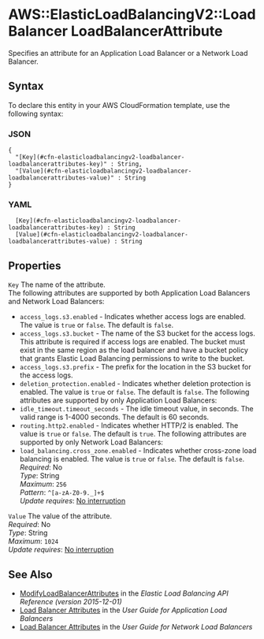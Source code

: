 # AWS::ElasticLoadBalancingV2::LoadBalancer LoadBalancerAttribute<a name="aws-properties-elasticloadbalancingv2-loadbalancer-loadbalancerattributes"></a>

Specifies an attribute for an Application Load Balancer or a Network Load Balancer\.

## Syntax<a name="aws-properties-elasticloadbalancingv2-loadbalancer-loadbalancerattributes-syntax"></a>

To declare this entity in your AWS CloudFormation template, use the following syntax:

### JSON<a name="aws-properties-elasticloadbalancingv2-loadbalancer-loadbalancerattributes-syntax.json"></a>

```
{
  "[Key](#cfn-elasticloadbalancingv2-loadbalancer-loadbalancerattributes-key)" : String,
  "[Value](#cfn-elasticloadbalancingv2-loadbalancer-loadbalancerattributes-value)" : String
}
```

### YAML<a name="aws-properties-elasticloadbalancingv2-loadbalancer-loadbalancerattributes-syntax.yaml"></a>

```
﻿  [Key](#cfn-elasticloadbalancingv2-loadbalancer-loadbalancerattributes-key) : String
﻿  [Value](#cfn-elasticloadbalancingv2-loadbalancer-loadbalancerattributes-value) : String
```

## Properties<a name="aws-properties-elasticloadbalancingv2-loadbalancer-loadbalancerattributes-properties"></a>

`Key`  <a name="cfn-elasticloadbalancingv2-loadbalancer-loadbalancerattributes-key"></a>
The name of the attribute\.  
The following attributes are supported by both Application Load Balancers and Network Load Balancers:  
+  `access_logs.s3.enabled` \- Indicates whether access logs are enabled\. The value is `true` or `false`\. The default is `false`\.
+  `access_logs.s3.bucket` \- The name of the S3 bucket for the access logs\. This attribute is required if access logs are enabled\. The bucket must exist in the same region as the load balancer and have a bucket policy that grants Elastic Load Balancing permissions to write to the bucket\.
+  `access_logs.s3.prefix` \- The prefix for the location in the S3 bucket for the access logs\.
+  `deletion_protection.enabled` \- Indicates whether deletion protection is enabled\. The value is `true` or `false`\. The default is `false`\.
The following attributes are supported by only Application Load Balancers:  
+  `idle_timeout.timeout_seconds` \- The idle timeout value, in seconds\. The valid range is 1\-4000 seconds\. The default is 60 seconds\.
+  `routing.http2.enabled` \- Indicates whether HTTP/2 is enabled\. The value is `true` or `false`\. The default is `true`\.
The following attributes are supported by only Network Load Balancers:  
+  `load_balancing.cross_zone.enabled` \- Indicates whether cross\-zone load balancing is enabled\. The value is `true` or `false`\. The default is `false`\.
*Required*: No  
*Type*: String  
*Maximum*: `256`  
*Pattern*: `^[a-zA-Z0-9._]+$`  
*Update requires*: [No interruption](https://docs.aws.amazon.com/AWSCloudFormation/latest/UserGuide/using-cfn-updating-stacks-update-behaviors.html#update-no-interrupt)

`Value`  <a name="cfn-elasticloadbalancingv2-loadbalancer-loadbalancerattributes-value"></a>
The value of the attribute\.  
*Required*: No  
*Type*: String  
*Maximum*: `1024`  
*Update requires*: [No interruption](https://docs.aws.amazon.com/AWSCloudFormation/latest/UserGuide/using-cfn-updating-stacks-update-behaviors.html#update-no-interrupt)

## See Also<a name="aws-properties-elasticloadbalancingv2-loadbalancer-loadbalancerattributes--seealso"></a>
+  [ModifyLoadBalancerAttributes](https://docs.aws.amazon.com/elasticloadbalancing/latest/APIReference/API_ModifyLoadBalancerAttributes.html) in the *Elastic Load Balancing API Reference \(version 2015\-12\-01\)* 
+  [Load Balancer Attributes](https://docs.aws.amazon.com/elasticloadbalancing/latest/application/application-load-balancers.html#load-balancer-attributes) in the *User Guide for Application Load Balancers* 
+  [Load Balancer Attributes](https://docs.aws.amazon.com/elasticloadbalancing/latest/network/network-load-balancers.html#load-balancer-attributes) in the *User Guide for Network Load Balancers* 